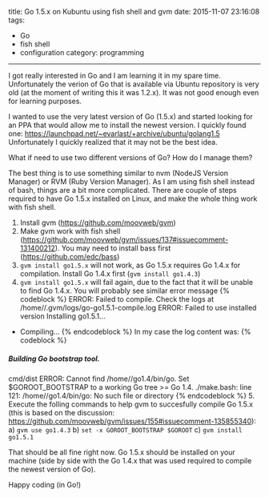 title: Go 1.5.x on Kubuntu using fish shell and gvm 
date: 2015-11-07 23:16:08
tags: 
- Go
- fish shell
- configuration
category: programming
---

I got really interested in Go and I am learning it in my spare time. Unfortunately the verion of Go that is available via Ubuntu repository is very old (at the moment of writing this it was 1.2.x). It was not good enough even for learning purposes.

I wanted to use the very latest version of Go (1.5.x) and started looking for an PPA that would allow me to install the newest version. I quickly found one: https://launchpad.net/~evarlast/+archive/ubuntu/golang1.5 Unfortunately I quickly realized that it may not be the best idea. 

What if need to use two different versions of Go? How do I manage them?

The best thing is to use something similar to nvm (NodeJS Version Manager) or RVM (Ruby Version Manager). As I am using fish shell instead of bash, things are a bit more complicated. There are couple of steps required to have Go 1.5.x installed on Linux, and make the whole thing work with fish shell.

1. Install gvm (https://github.com/moovweb/gvm)
2. Make gvm work with fish shell (https://github.com/moovweb/gvm/issues/137#issuecomment-131400212). You may need to install bass first (https://github.com/edc/bass)
3. ```gvm install go1.5.x``` will not work, as Go 1.5.x requires Go 1.4.x for compilation. Install Go 1.4.x first (```gvm install go1.4.3```)
4. ```gvm install go1.5.x``` will fail again, due to the fact that it will be unable to find Go 1.4.x. You will probably see similar error message
{% codeblock %}
ERROR: Failed to compile. Check the logs at /home/<username>/.gvm/logs/go-go1.5.1-compile.log
ERROR: Failed to use installed version
Installing go1.5.1...
 * Compiling...
{% endcodeblock %}
In my case the log content was: 
{% codeblock %}
 ##### Building Go bootstrap tool.                                             
 cmd/dist
 ERROR: Cannot find /home/<username>/go1.4/bin/go.
 Set $GOROOT_BOOTSTRAP to a working Go tree >= Go 1.4.
 ./make.bash: line 121: /home/<username>/go1.4/bin/go: No such file or directory
{% endcodeblock %}
5. Execute the folling commands to help gvm to succesfully compile Go 1.5.x (this is based on the discussion: https://github.com/moovweb/gvm/issues/155#issuecomment-135855340):
  a) ```gvm use go1.4.3``` 
  b) ```set -x GOROOT_BOOTSTRAP $GOROOT``` 
  c) ```gvm install go1.5.1``` 

That should be all fine right now. Go 1.5.x should be installed on your machine (side by side with the Go 1.4.x that was used required to compile the newest version of Go).

Happy coding (in Go!)
